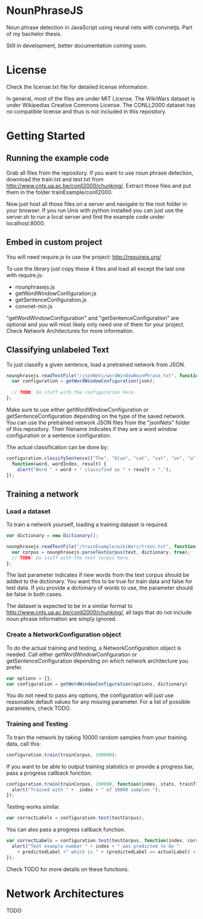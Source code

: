 # NounPhraseJS
Noun phrase detection in JavaScript using neural nets with convnetjs. Part of my bachelor thesis.

Still in development, better documentation coming soon.

# License
Check the license.txt file for detailed license information.

In general, most of the files are under MIT License.
The WikiWars dataset is under Wikipedias Creative Commons License.
The CONLL2000 dataset has no compatible license and thus is not included in this repository.

# Getting Started
## Running the example code
Grab all files from the repository. If you want to use noun phrase detection, download the train.txt and test.txt from http://www.cnts.ua.ac.be/conll2000/chunking/. Extract those files and put them in the folder trainExample/conll2000.

Now just host all those files on a server and navigate to the root folder in your browser. If you run Unix with python installed you can just use the server.sh to run a local server and find the example code under localhost:8000.

## Embed in custom project
You will need require.js to use the project: http://requirejs.org/

To use the library just copy these 4 files and load all except the last one with require.js: 
- nounphrasejs.js
- getWordWindowConfiguration.js
- getSentenceConfiguration.js
- convnet-min.js

"getWordWindowConfiguration" and "getSentenceConfiguration" are optional and you will most likely only need one of them for your project. Check Network Architectures for more information.

## Classifying unlabeled Text

To just classify a given sentence, load a pretrained network from JSON.  
```javascript
nounphrasejs.readTextFile("/jsonNets/wordWindowNounPhrase.txt", function(json) {
  var configuration = getWordWindowConfiguration(json);
  
  // TODO: Do stuff with the configuration here.
};
```
Make sure to use either getWordWindowConfiguration or getSentenceConfiguration depending on the type of the saved network. You can use the pretrained network JSON files from the "jsonNets" folder of this repository. Their filename indicates if they are a word window configuration or a sentence configuration.

The actual classification can be done by:
```javascript
configuration.classifySentence(["The", "blue", "cat", "sat", "on", "a", "mat", "."], 
  function(word, wordIndex, result) {
    alert("Word " + word + " classified as " + result + ".");
});
```

## Training a network

### Load a dataset

To train a network yourself, loading a training dataset is required.
```javascript
var dictionary = new Dictionary();

nounphrasejs.readTextFile("/trainExample/wikiWars/train.txt", function(text) {
  var corpus = nounphrasejs.parseTextCorpus(text, dictionary, true);
  // TODO: Do stuff with the text corpus here.
};
```
The last parameter indicates if new words from the text corpus should be added to the dictionary. You want this to be true for train data and false for test data. If you provide a dictionary of words to use, the parameter should be false in both cases.

The dataset is expected to be in a similar format to http://www.cnts.ua.ac.be/conll2000/chunking/, all tags that do not include noun phrase information are simply ignored.

### Create a NetworkConfiguration object

To do the actual training and testing, a NetworkConfiguration object is needed. Call either getWordWindowConfiguration or getSentenceConfiguration depending on which network architecture you prefer.
```javascript
var options = {};
var configuration = getWordWindowConfiguration(options, dictionary)
```
You do not need to pass any options, the configuration will just use reasonable default values for any missing parameter. For a list of possible parameters, check TODO.

### Training and Testing

To train the network by taking 10000 random samples from your training data, call this:
```javascript
configuration.train(trainCorpus, 100000);
```
If you want to be able to output training statistics or provide a progress bar, pass a progress callback function.
```javascript
configuration.train(trainCorpus, 100000, function(index, stats, trainTime) {
  alert("Trained with " +  index + " of 10000 samples.");
});
```
Testing works similar.
```javascript
var correctLabels = configuration.test(testCorpus);
```
You can also pass a progress callback function.
```javascript
var correctLabels = configuration.test(testCorpus, function(index, correctLabels, predictedLabel, actualLabel, testTime) {
  alert("Text example number " + index + " was predicted to be " 
    + predictedLabel +" which is " + (predictedLabel == actualLabel) + ".");
});
```
Check TODO for more details on these functions.
 
# Network Architectures

TODO
